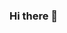 ### Hi there 👋

<!--
**programme22/programme22** is a ✨ _special_ ✨ repository because its `README.md` (this file) appears on your GitHub profile.

Here are some ideas to get you started:

- 🔭 I’m currently working on ...
- 🌱 I’m currently learning ...
- 👯 I’m looking to collaborate on ...
- 🤔 I’m looking for help with ...
- 💬 Ask me about ...
- 📫 How to reach me: ...
- 😄 Pronouns: ...
- ⚡ Fun fact: ...
-->
<!DOCTYPE html>
<html>
    <head>
        <meta charset="utf-8">
        <title>1st project</title>
    </head>
    <body>
        <script>
            document.write("Hello");
        </script>
    </body>
</html>
